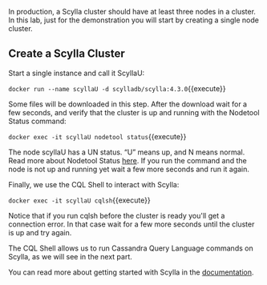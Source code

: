 In production, a Scylla cluster should have at least three nodes in a cluster. In this lab, just for the demonstration you will start by creating a single node cluster.


## Create a Scylla Cluster

Start a single instance and call it ScyllaU:

`docker run --name scyllaU -d scylladb/scylla:4.3.0`{{execute}}

Some files will be downloaded in this step. After the download wait for a few seconds, and verify that the cluster is up and running with the Nodetool Status command:

`docker exec -it scyllaU nodetool status`{{execute}}

The node scyllaU has a UN status. “U” means up, and N means normal. Read more about Nodetool Status [here](https://docs.scylladb.com/operating-scylla/nodetool-commands/status/). If you run the command and the node is not up and running yet wait a few more seconds and run it again.

Finally, we use the CQL Shell to interact with Scylla:

`docker exec -it scyllaU cqlsh`{{execute}}

Notice that if you run cqlsh before the cluster is ready you'll get a connection error. In that case wait for a few more seconds until the cluster is up and try again.

The CQL Shell allows us to run Cassandra Query Language commands on Scylla, as we will see in the next part.

You can read more about getting started with Scylla in the [documentation](https://docs.scylladb.com/getting-started/). 